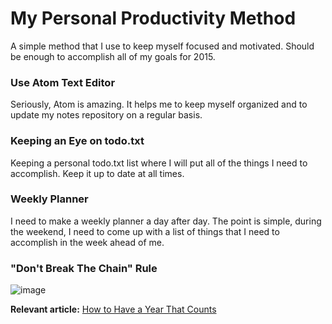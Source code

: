 # My Personal Productivity Method

A simple method that I use to keep myself focused and motivated. Should be enough to accomplish all of my goals for 2015.

### Use Atom Text Editor

Seriously, Atom is amazing. It helps me to keep myself organized and to update my notes repository on a regular basis.

### Keeping an Eye on todo.txt

Keeping a personal todo.txt list where I will put all of the things I need to accomplish. Keep it up to date at all times.

### Weekly Planner

I need to make a weekly planner a day after day. The point is simple, during the weekend, I need to come up with a list of things that I need to accomplish in the week ahead of me.

### "Don't Break The Chain" Rule

![image](http://40.media.tumblr.com/5c37230e679296bf6788dc9a5c0d472d/tumblr_nhj6ptTe8s1u7ou21o1_1280.png)

**Relevant article:** [How to Have a Year That Counts](https://t.co/t6jCTGYY3d)
